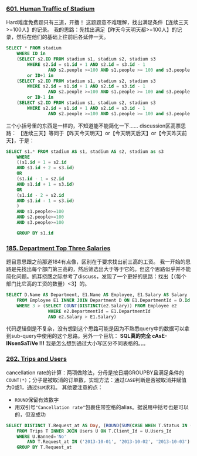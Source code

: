 ### [601. Human Traffic of Stadium](https://leetcode.com/problems/human-traffic-of-stadium/description/)
Hard难度免费题只有三道，开撸！
这题题意不难理解，找出满足条件【连续三天>=100人】的记录。
我的思路：先找出满足【昨天今天明天都>=100人】的记录，然后在他们的基础上往前后各延伸一天。
```sql
SELECT * FROM stadium 
    WHERE ID in 
    (SELECT s2.ID FROM stadium s1, stadium s2, stadium s3
        WHERE s2.id = s1.id + 1 AND s2.id = s3.id - 1 
                AND s2.people >=100 AND s1.people >= 100 and s3.people >= 100) 
        or ID+1 in 
    (SELECT s2.ID FROM stadium s1, stadium s2, stadium s3
        WHERE s2.id = s1.id + 1 AND s2.id = s3.id - 1 
                AND s2.people >=100 AND s1.people >= 100 and s3.people >= 100)
        or ID-1 in
    (SELECT s2.ID FROM stadium s1, stadium s2, stadium s3
        WHERE s2.id = s1.id + 1 AND s2.id = s3.id - 1 
                AND s2.people >=100 AND s1.people >= 100 and s3.people >= 100)
```
三个小括号里的东西是一样的，不知道能不能简化一下……
discussion区高票思路：
【连续三天】等同于【昨天今天明天】or【今天明天后天】or【今天昨天前天】，于是：
```sql
SELECT s1.* FROM stadium AS s1, stadium AS s2, stadium as s3
    WHERE 
    ((s1.id + 1 = s2.id
    AND s1.id + 2 = s3.id)
    OR 
    (s1.id - 1 = s2.id
    AND s1.id + 1 = s3.id)
    OR
    (s1.id - 2 = s2.id
    AND s1.id - 1 = s3.id)
    )
    AND s1.people>=100 
    AND s2.people>=100
    AND s3.people>=100

    GROUP BY s1.id
```

### [185. Department Top Three Salaries](https://leetcode.com/problems/department-top-three-salaries/description/)
题目意思跟之前那道184有点像，区别在于要求找出前三高的工资。
我一开始的思路是先找出每个部门第三高的，然后筛选出大于等于它的。但这个思路似乎并不能简化问题。抓耳挠腮之际参考了discuss，发现了一个更好的思路：找出【（每个部门比它高的工资的数量）<3】的。
```sql
SELECT D.Name AS Department, E1.Name AS Employee, E1.Salary AS Salary
    FROM Employee E1 INNER JOIN Department D ON E1.DepartmentId = D.Id
    WHERE 3 > (SELECT COUNT(DISTINCT(e2.Salary)) FROM Employee e2
                WHERE e2.DepartmentId = E1.DepartmentId
                AND e2.Salary > E1.Salary)
```
代码逻辑倒是不复杂，没有想到这个思路可能是因为不熟悉query中的数据可以拿到sub-query中使用的这个思路。另外一个巨坑：
**SQL真的完全 cAsE-INsenSaTiVe !!!** 
我是怎么想到通过大小写区分不同表格的。。。

### [262. Trips and Users](https://leetcode.com/problems/trips-and-users/description/)
cancellation rate的计算：两项做除法，分母是按日期GROUPBY且满足条件的`COUNT(*)`；分子是被取消的订单数，实现方法：通过`CASE`判断是否被取消并赋值为0或1，通过`SUM`求和。
其他要注意的点：
- `ROUND`保留有效数字
- 用双引号`"Cancellation rate"`包裹住带空格的alias。据说用中括号也是可以的，但没成功
```sql
SELECT DISTINCT T.Request_at AS Day, (ROUND(SUM(CASE WHEN T.Status IN ('cancelled_by_client', 'cancelled_by_driver') THEN 1 ElSE 0 END) / COUNT(*),2)) AS "Cancellation Rate"
    FROM Trips T INNER JOIN Users U ON T.Client_Id = U.Users_Id
    WHERE U.Banned='No'
        AND T.Request_at IN ('2013-10-01', '2013-10-02', '2013-10-03')
    GROUP BY T.Request_at
```

